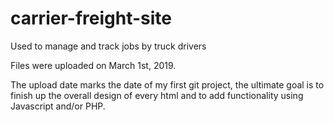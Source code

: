 # carrier-freight-site
Used to manage and track jobs by truck drivers

Files were uploaded on March 1st, 2019. 

The upload date marks the date of my first git project, the ultimate goal is to finish up the overall design of every html and to add functionality using Javascript and/or PHP.

